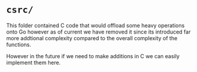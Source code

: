 # `csrc/`

This folder contained C code that would offload some heavy operations onto Go however as of current we have removed it since its introduced far more addtional complexity compared to the overall complexity of the functions.<br>

However in the future if we need to make additions in C we can easily implement them here.<br>